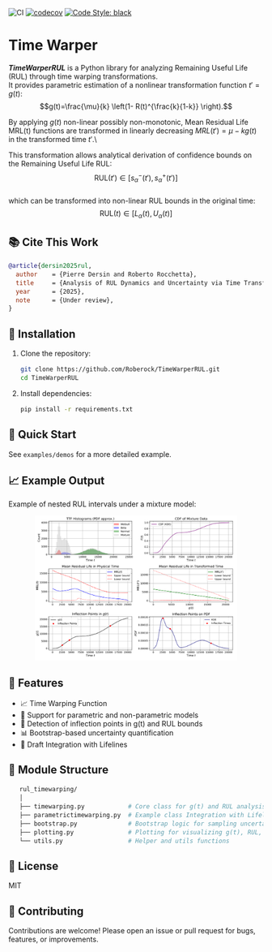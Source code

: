 ![CI](https://github.com/Roberock/TimeWarperRUL/actions/workflows/python-package.yml/badge.svg?branch=main)
[![codecov](https://codecov.io/gh/Roberock/TimeWarperRUL/branch/main/graph/badge.svg)](https://codecov.io/gh/Roberock/TimeWarperRUL?branch=main)
[![Code Style: black](https://img.shields.io/badge/code%20style-black-000000.svg)](https://github.com/psf/black)

# Time Warper 

_**TimeWarperRUL**_ is a Python library for analyzing Remaining Useful Life (RUL) through time warping transformations.\
It provides parametric estimation of a nonlinear transformation function $t'=g(t)$:
$$g(t)=\frac{\mu}{k} \left(1- R(t)^{\frac{k}{1-k}}  \right).$$

By applying $g(t)$ non-linear possibly non-monotonic, Mean Residual Life MRL(t) functions are transformed in 
linearly decreasing $MRL(t') = \mu  - kg(t)$ in the transformed time $t'$.\

This transformation allows analytical derivation of confidence bounds on the Remaining Useful Life RUL: 
$$\text{RUL}(t') \in [s^-_\alpha(t'), s^+_\alpha(t')]$$  
which can be transformed into non-linear RUL bounds in the original time: 
$$\text{RUL}(t) \in [L_\alpha(t), U_\alpha(t)]$$
 
 
## 📚 Cite This Work
```bib 
@article{dersin2025rul,
  author    = {Pierre Dersin and Roberto Rocchetta},
  title     = {Analysis of RUL Dynamics and Uncertainty via Time Transformation},
  year      = {2025},
  note      = {Under review},
}
```

## 🔧 Installation

1. Clone the repository:
   ```bash 
   git clone https://github.com/Roberock/TimeWarperRUL.git
   cd TimeWarperRUL  
   ```
2. Install dependencies:
   ```bash
   pip install -r requirements.txt
   ```


## 🚀 Quick Start


See `examples/demos` for a more detailed example.



## 📈 Example Output

Example of nested RUL intervals under a mixture model:

<p align="center">
  <img src="plots/plot_mixture_example_case1.png" alt="RUL Plot" width="400px">
</p>

## 🧠 Features

* 📈 Time Warping Function
* 🔁 Support for parametric and non-parametric models 
* 📍 Detection of inflection points in g(t) and RUL bounds
* 📊 Bootstrap-based uncertainty quantification 
* 🧪 Draft Integration with Lifelines


## 📁 Module Structure 

```bash
   rul_timewarping/
   │
   ├── timewarping.py            # Core class for g(t) and RUL analysis, including non-parametric analysis
   ├── parametrictimewarping.py  # Example class Integration with Lifelines for parametric modelling 
   ├── bootstrap.py              # Bootstrap logic for sampling uncertainties
   ├── plotting.py               # Plotting for visualizing g(t), RUL, inflection points
   └── utils.py                  # Helper and utils functions
```


## 📜 License
MIT 


## 🙋 Contributing
Contributions are welcome!
Please open an issue or pull request for bugs, features, or improvements.